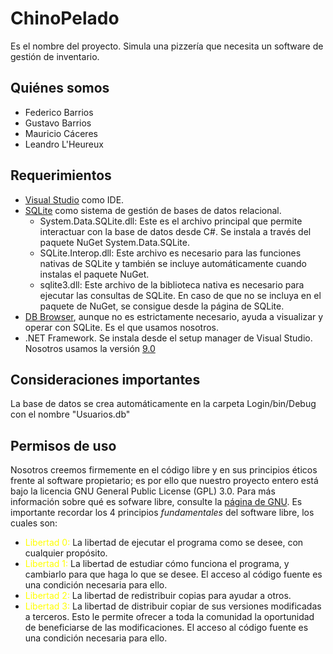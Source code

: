 # ChinoPelado
Es el nombre del proyecto. Simula una pizzería que necesita un software de gestión de inventario.

## Quiénes somos
- Federico Barrios
- Gustavo Barrios
- Mauricio Cáceres
- Leandro L'Heureux

## Requerimientos
- [Visual Studio](https://visualstudio.microsoft.com/vs/community/) como IDE.
- [SQLite](https://sqlite.org/download.html) como sistema de gestión de bases de datos relacional.
  - System.Data.SQLite.dll: Este es el archivo principal que permite interactuar con la base de datos desde C#. Se instala a través del paquete NuGet System.Data.SQLite.
  - SQLite.Interop.dll: Este archivo es necesario para las funciones nativas de SQLite y también se incluye automáticamente cuando instalas el paquete NuGet.
  - sqlite3.dll: Este archivo de la biblioteca nativa es necesario para ejecutar las consultas de SQLite. En caso de que no se incluya en el paquete de NuGet, se consigue desde la página de SQLite.
- [DB Browser](https://sqlitebrowser.org/dl/), aunque no es estrictamente necesario, ayuda a visualizar y operar con SQLite. Es el que usamos nosotros.
- .NET Framework. Se instala desde el setup manager de Visual Studio. Nosotros usamos la versión [9.0](https://dotnet.microsoft.com/es-es/download/dotnet/9.0)

## Consideraciones importantes
La base de datos se crea automáticamente en la carpeta Login/bin/Debug con el nombre "Usuarios.db"
## Permisos de uso
Nosotros creemos firmemente en el código libre y en sus principios éticos frente al software propietario; es por ello que nuestro proyecto entero está bajo la licencia GNU General Public License (GPL) 3.0. Para más información sobre qué es sofware libre, consulte la [página de GNU](https://www.gnu.org/philosophy/free-sw.html).
Es importante recordar los 4 principios _fundamentales_ del software libre, los cuales son:
- <span style="color:FFFF00;">Libertad 0:</span> La libertad de ejecutar el programa como se desee, con cualquier propósito.
- <span style="color:FFFF00;">Libertad 1:</span> La libertad de estudiar cómo funciona el programa, y cambiarlo para que haga lo que se desee. El acceso al código fuente es una condición necesaria para ello.
- <span style="color:FFFF00;">Libertad 2:</span> La libertad de redistribuir copias para ayudar a otros.
- <span style="color:FFFF00;">Libertad 3:</span> La libertad de distribuir copiar de sus versiones modificadas a terceros. Esto le permite ofrecer a toda la comunidad la oportunidad de beneficiarse de las modificaciones. El acceso al código fuente es una condición necesaria para ello.
